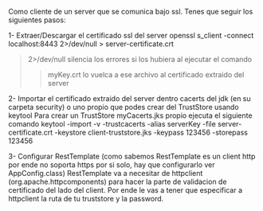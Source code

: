 Como cliente de un server que se comunica bajo ssl.
Tenes que seguir los siguientes pasos:

1- Extraer/Descargar el certificado ssl del server
openssl s_client -connect localhost:8443 2>/dev/null > server-certificate.crt

> 2>/dev/null silencia los errores si los hubiera al ejecutar el comando
> > myKey.crt lo vuelca a ese archivo al certificado extraido del server

2- Importar el certificado extraido del server dentro cacerts del jdk (en su carpeta security) 
o uno propio que podes crear del TrustStore usando keytool
Para crear un TrustStore myCacerts.jks propio ejecuta el siguiente comando
keytool -import -v -trustcacerts -alias serverKey -file server-certificate.crt -keystore client-truststore.jks -keypass 123456 -storepass 123456

3- Configurar RestTemplate (como sabemos RestTemplate es un client http por ende no soporta https por si solo, hay que configurarlo ver AppConfig.class)
RestTemplate va a necesitar de httpclient (org.apache.httpcomponents) para hacer la parte de validacion de certificado del lado del client.
Por ende le vas a tener que especificar a httpclient la ruta de tu truststore y la password. 